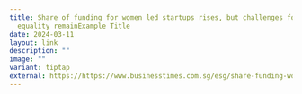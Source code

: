 ```yaml
---
title: Share of funding for women led startups rises, but challenges for
  equality remainExample Title
date: 2024-03-11
layout: link
description: ""
image: ""
variant: tiptap
external: https://https://www.businesstimes.com.sg/esg/share-funding-women-led-startups-rises-challenges-equality-remain
---
```

